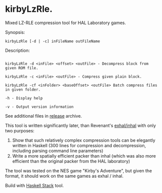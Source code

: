 # kirbyLzRle. 
Mixed LZ-RLE compression tool for HAL Laboratory games.


Synopsis:
```
kirbyLzRle [-d | -c] inFileName outFileName
```
  
Description:
```

kirbyLzRle -d <inFile> <offset> <outFile> - Decompress block from given ROM file.

kirbyLzRle -c <inFile> <outFile> - Compress given plain block.

kirbyLzRle -cf <inFolder> <baseOffset> <outFile> Batch compress files in given folder.

-h - Display help

-v - Output version information
```

See additional files in [release](https://github.com/romhack/kirbyLzRle/releases/latest) archive. 
  
This tool is written significantly later, than Revenant's [exhal/inhal](https://github.com/devinacker/exhal/) with only two purposes: 

1. Show that such relatively complex compression tools can be elegantly written in Haskell (300 lines for compression and decompression, including parsing command line parameters)
2. Write a more spatially efficient packer than inhal (which was also more efficient than the original packer from the HAL laboratory)

The tool was tested on the NES game "Kirby's Adventure", but given the format, it should work on the same games as exhal / inhal.

Build with [Haskell Stack](https://haskellstack.org) tool.

